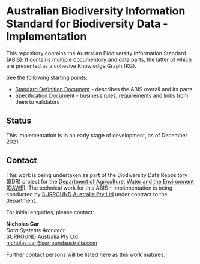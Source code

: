 # Australian Biodiversity Information Standard for Biodiversity Data - Implementation
This repository contains the Australian Biodiversity Information Standard (ABIS). It contains multiple documentory and data parts, the latter of which are presented as a cohesive Knowledge Graph (KG).

See the following starting points:

* [Standard Definition Document](https://surroundaustralia.github.io/abis/standard.html) - describes the ABIS overall and its parts
* [Specification Document](https://surroundaustralia.github.io/abis/specification.html) - business rules, requirements and links from them to validators

## Status

This implementation is in an early stage of development, as of December 2021. 

## Contact

This work is being undertaken as part of the Biodiversity Data Repository (BDR) project for the [Department of Agriculture, Water and the Environment (DAWE)](https://www.awe.gov.au/). The technical work for this ABIS - Implementation is being conducted by [SURROUND Australia Pty Ltd](https://surroundaustralia.com) under contract to the department.

For initial enquiries, please contact:  

**Nicholas Car**  
_Data Systems Architect_  
SURROUND Australia Pty Ltd  
<nicholas.car@surroundaustralia.com>  

Further contact persons will be listed here as this work matures. 
